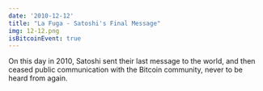 ```yaml
---
date: '2010-12-12'
title: "La Fuga - Satoshi's Final Message"
img: 12-12.png
isBitcoinEvent: true
---
```


On this day in 2010, Satoshi sent their last message to the world, and then ceased public communication with the Bitcoin community, never to be heard from again. 